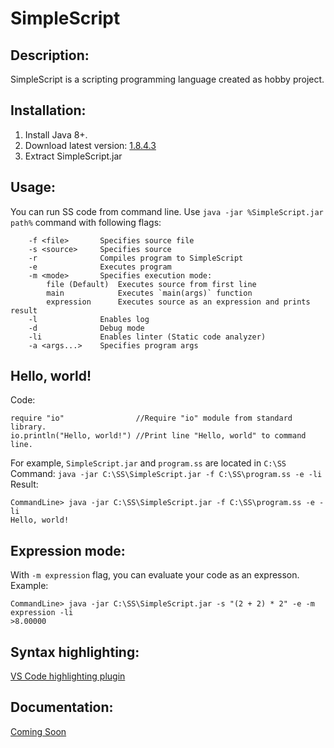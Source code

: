 # SimpleScript
## Desсription:
SimpleScript is a scripting programming language created as hobby project.
## Installation:
1. Install Java 8+.
2. Download latest version: [1.8.4.3](https://github.com/4erem6a/SimpleScript/releases/tag/1.8.4.3)
3. Extract SimpleScript.jar
## Usage:
You can run SS code from command line.
Use `java -jar %SimpleScript.jar path%` command with following flags:
```
    -f <file>       Specifies source file
    -s <source>     Specifies source
    -r              Compiles program to SimpleScript
    -e              Executes program
    -m <mode>       Specifies execution mode:
        file (Default)  Executes source from first line
        main            Executes `main(args)` function
        expression      Executes source as an expression and prints result
    -l              Enables log
    -d              Debug mode
    -li             Enables linter (Static code analyzer)
    -a <args...>    Specifies program args
```
## Hello, world!
Code:
```
require "io"                //Require "io" module from standard library.
io.println("Hello, world!") //Print line "Hello, world" to command line.
```
For example, `SimpleScript.jar` and `program.ss` are located in `C:\SS`
Command: `java -jar C:\SS\SimpleScript.jar -f C:\SS\program.ss -e -li`
Result:
```
CommandLine> java -jar C:\SS\SimpleScript.jar -f C:\SS\program.ss -e -li
Hello, world!
```
## Expression mode:
With `-m expression` flag, you can evaluate your code as an expresson.
Example:
```
CommandLine> java -jar C:\SS\SimpleScript.jar -s "(2 + 2) * 2" -e -m expression -li
>8.00000
```
## Syntax highlighting:
[VS Code highlighting plugin](https://marketplace.visualstudio.com/items?itemName=4erem6a.ss)
## Documentation:
[Coming Soon]()
